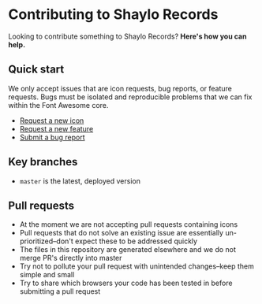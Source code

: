 # Contributing to Shaylo Records

Looking to contribute something to Shaylo Records? **Here's how you can help.**

## Quick start

We only accept issues that are icon requests, bug reports, or feature requests.
Bugs must be isolated and reproducible problems that we can fix within the Font
Awesome core.

* [Request a new icon]()
* [Request a new feature]()
* [Submit a bug report]()

## Key branches

- `master` is the latest, deployed version

## Pull requests

- At the moment we are not accepting pull requests containing icons
- Pull requests that do not solve an existing issue are essentially un-prioritized–don't expect these to be addressed quickly
- The files in this repository are generated elsewhere and we do not merge PR's directly into master
- Try not to pollute your pull request with unintended changes–keep them simple and small
- Try to share which browsers your code has been tested in before submitting a pull request
